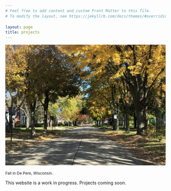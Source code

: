 ```yaml
---
# Feel free to add content and custom Front Matter to this file.
# To modify the layout, see https://jekyllrb.com/docs/themes/#overriding-theme-defaults

layout: page
title: projects
---
```


![](/assets/images/IMG_5484.jpg)
<p style="font-size: 12px">Fall in De Pere, Wisconsin.</p>

This website is a work in progress. Projects coming soon.

<br>
<!--<p style="font-size: 10px">&copy; {{ site.time | date: '%Y' }} Sam Wessley</p>-->
